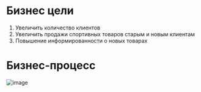 # Бизнес цели

1. Увеличить количество клиентов 
2. Увеличить продажи спортивных товаров старым и новым клиентам
3. Повышение информированности о новых  товарах

# Бизнес-процесс
![image](https://github.com/user-attachments/assets/d79ab2ea-e6c5-49cc-8167-9c03f09a24bf)
